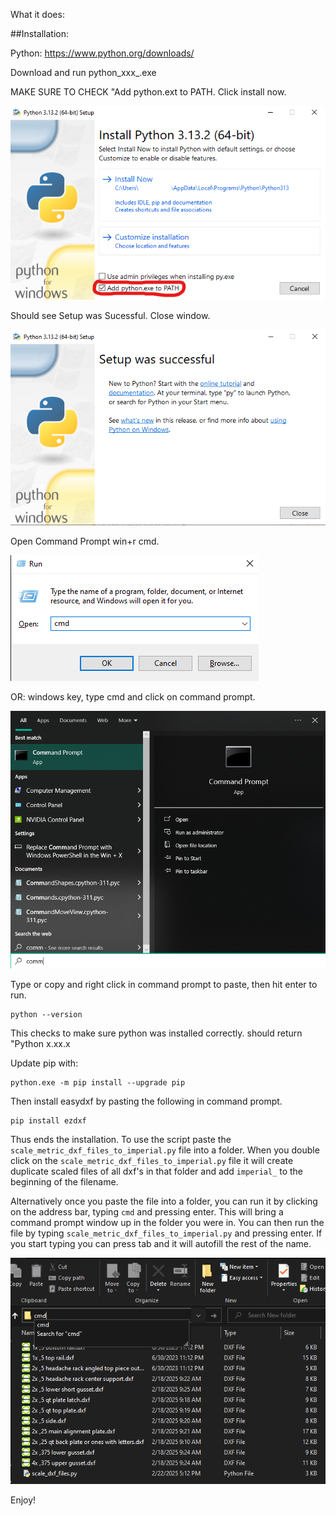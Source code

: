 What it does: 


##Installation:

Python: https://www.python.org/downloads/ 

Download and run python_xxx_.exe

MAKE SURE TO CHECK "Add python.ext to PATH.
Click install now.

![install python 1](https://github.com/TimBuildIt/Scale-metric-dxf-files-to-imperial/blob/master/images/install%20python%201.png)

Should see Setup was Sucessful. Close window.

![install python 2](https://github.com/TimBuildIt/Scale-metric-dxf-files-to-imperial/blob/master/images/install%20python%202.png)


Open Command Prompt win+r cmd. 

![cmd win r](https://github.com/TimBuildIt/Scale-metric-dxf-files-to-imperial/blob/master/images/command%20prompt%20win%20r.png)


OR: windows key, type cmd and click on command prompt.

![cmd win command prompt](https://github.com/TimBuildIt/Scale-metric-dxf-files-to-imperial/blob/master/images/windows%20command%20prompt.png)


Type or copy and right click in command prompt to paste, then hit enter to run. 

	python --version

This checks to make sure python was installed correctly. should return "Python x.xx.x



Update pip with:

	python.exe -m pip install --upgrade pip


Then install easydxf by pasting the following in command prompt.

	pip install ezdxf

Thus ends the installation. To use the script paste the `scale_metric_dxf_files_to_imperial.py` file into a folder. When you double click on the `scale_metric_dxf_files_to_imperial.py` file it will create duplicate scaled files of all dxf's in that folder and add `imperial_` to the beginning of the filename.

Alternatively once you paste the file into a folder, you can run it by clicking on the address bar, typing `cmd` and pressing enter. This will bring a command prompt window up in the folder you were in. You can then run the file by typing `scale_metric_dxf_files_to_imperial.py` and pressing enter. If you start typing you can press tab and it will autofill the rest of the name. 

![alt run option](https://github.com/TimBuildIt/Scale-metric-dxf-files-to-imperial/blob/master/images/alternative%20run%20option.png)


Enjoy!



